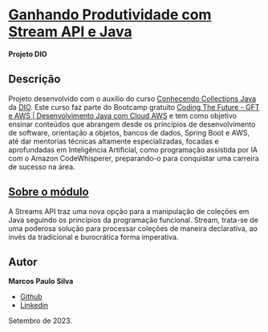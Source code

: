 # [Ganhando Produtividade com Stream API e Java](https://web.dio.me/course/ganhando-produtividade-com-stream-api/learning/247c0205-03a3-40d6-9f1b-74106fa662ee?back=/track/coding-future-gft-aws-desenvolvimento-java-com-cloud-aws&tab)
**Projeto DIO**

## Descrição
Projeto desenvolvido com o auxilio do curso [Conhecendo Collections Java](https://web.dio.me/course/conhecendo-collections-java/learning/97f9cf28-a3ca-4932-a500-0befb46e0fe2?back=/track/coding-future-gft-aws-desenvolvimento-java-com-cloud-aws&tab=undefined&moduleId=undefined) da [DIO](https://www.dio.me).
Este curso faz parte do Bootcamp gratuito [Coding The Future - GFT e AWS | Desenvolvimento Java com Cloud AWS](https://web.dio.me/track/e90e3588-99e1-425b-af97-f2abdee4e670)
e tem como objetivo ensinar conteúdos que abrangem desde os princípios de desenvolvimento de software, orientação a objetos, bancos de dados, Spring Boot e AWS, até dar mentorias técnicas altamente especializadas, focadas e aprofundadas em Inteligência Artificial, como programação assistida por IA com o Amazon CodeWhisperer, preparando-o para conquistar uma carreira de sucesso na área.

## [Sobre o módulo](https://github.com/digitalinnovationone/ganhando_produtividade_com_Stream_API_Java/blob/master/README.md)

A Streams API traz uma nova opção para a manipulação de coleções em Java seguindo os princípios da programação funcional.
Stream, trata-se de uma poderosa solução para processar coleções de maneira declarativa, ao invés da tradicional e burocrática forma imperativa.



## Autor

**Marcos Paulo Silva**
- [Github](https://www.github.com/souomarcos)
- [Linkedin](https://www.github.com/souomarcos)

Setembro de 2023.